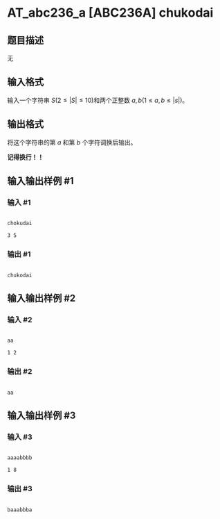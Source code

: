 # AT_abc236_a [ABC236A] chukodai

## 题目描述

无

## 输入格式

输入一个字符串 $S(2\le|S|\le10)$和两个正整数 $a,b(1\le a,b\le|s|)$。

## 输出格式

将这个字符串的第 $a$ 和第 $b$ 个字符调换后输出。

**记得换行！！**

## 输入输出样例 #1

### 输入 #1

```
chokudai
3 5
```

### 输出 #1

```
chukodai
```

## 输入输出样例 #2

### 输入 #2

```
aa
1 2
```

### 输出 #2

```
aa
```

## 输入输出样例 #3

### 输入 #3

```
aaaabbbb
1 8
```

### 输出 #3

```
baaabbba
```